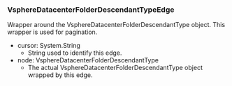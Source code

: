 ### VsphereDatacenterFolderDescendantTypeEdge
Wrapper around the VsphereDatacenterFolderDescendantType object. This wrapper is used for pagination.

- cursor: System.String
  - String used to identify this edge.
- node: VsphereDatacenterFolderDescendantType
  - The actual VsphereDatacenterFolderDescendantType object wrapped by this edge.
